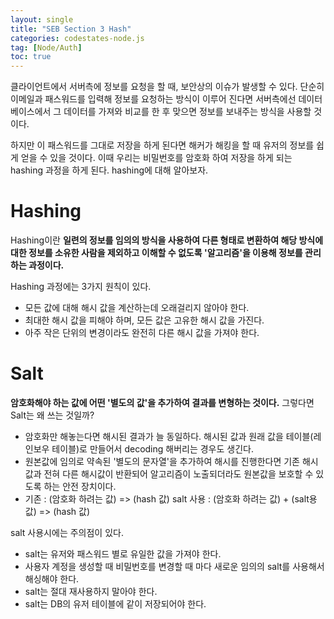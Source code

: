 ```yaml
---
layout: single
title: "SEB Section 3 Hash"
categories: codestates-node.js
tag: [Node/Auth]
toc: true
---
```


클라이언트에서 서버측에 정보를 요청을 할 때, 보안상의 이슈가 발생할 수 있다. 단순히 이메일과 패스워드를 입력해 정보를 요청하는 방식이 이루어 진다면 서버측에선 데이터베이스에서 그 데이터를 가져와 비교를 한 후 맞으면 정보를 보내주는 방식을 사용할 것이다.

하지만 이 패스워드를 그대로 저장을 하게 된다면 해커가 해킹을 할 때 유저의 정보를 쉽게 얻을 수 있을 것이다. 이때 우리는 비밀번호를 암호화 하여 저장을 하게 되는 hashing 과정을 하게 된다. hashing에 대해 알아보자.

# Hashing

Hashing이란 **일련의 정보를 임의의 방식을 사용하여 다른 형태로 변환하여 해당 방식에 대한 정보를 소유한 사람을 제외하고 이해할 수 없도록 '알고리즘'을 이용해 정보를 관리하는 과정이다.**

Hashing 과정에는 3가지 원칙이 있다.

- 모든 값에 대해 해시 값을 계산하는데 오래걸리지 않아야 한다.
- 최대한 해시 값을 피해야 하며, 모든 값은 고유한 해시 값을 가진다.
- 아주 작은 단위의 변경이라도 완전히 다른 해시 값을 가져야 한다.

# Salt

**암호화해야 하는 값에 어떤 '별도의 값'을 추가하여 결과를 변형하는 것이다.**
그렇다면 Salt는 왜 쓰는 것일까?

- 암호화만 해놓는다면 해시된 결과가 늘 동일하다. 해시된 값과 원래 값을
  테이블(레인보우 테이블)로 만들어서 decoding 해버리는 경우도 생긴다.
- 원본값에 임의로 약속된 '별도의 문자열'을 추가하여 해시를 진행한다면
  기존 해시값과 전혀 다른 해시값이 반환되어 알고리즘이 노출되더라도 원본값을 보호할 수 있도록 하는 안전 장치이다.
- 기존 : (암호화 하려는 값) => (hash 값)
  salt 사용 : (암호화 하려는 값) + (salt용 값) => (hash 값)

salt 사용시에는 주의점이 있다.

- salt는 유저와 패스워드 별로 유일한 값을 가져야 한다.
- 사용자 계정을 생성할 때 비밀번호를 변경할 때 마다 새로운 임의의 salt를
  사용해서 해싱해야 한다.
- salt는 절대 재사용하지 말아야 한다.
- salt는 DB의 유저 테이블에 같이 저장되어야 한다.
